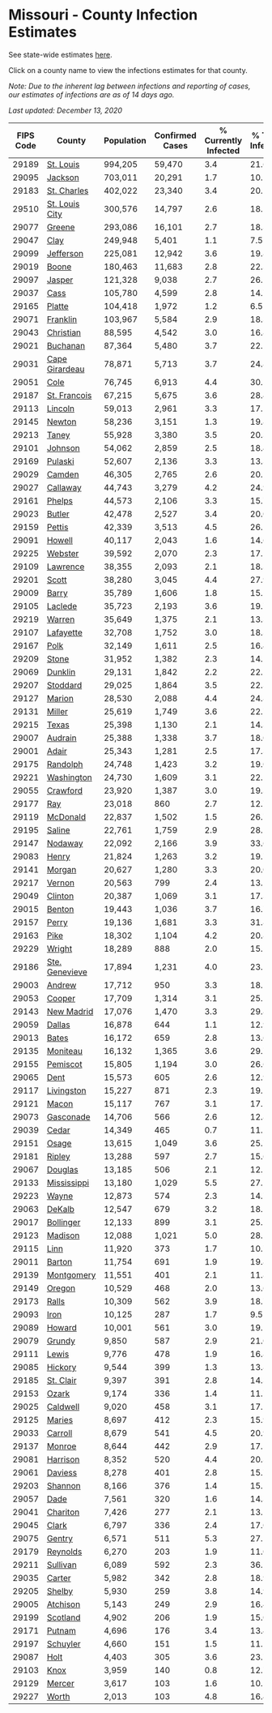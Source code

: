 # Missouri - County Infection Estimates

See state-wide estimates [here](/infections/us-mo).

Click on a county name to view the infections estimates for that county.

*Note: Due to the inherent lag between infections and reporting of cases, our estimates of infections are as of 14 days ago.*

*Last updated: December 13, 2020*

|   FIPS Code |                           County |   Population |   Confirmed Cases |   % Currently Infected |   % Total Infected |
|-------------|----------------------------------|--------------|-------------------|------------------------|--------------------|
|       29189 |           [St. Louis](st.-louis) |      994,205 |            59,470 |                    3.4 |               21.6 |
|       29095 |               [Jackson](jackson) |      703,011 |            20,291 |                    1.7 |               10.1 |
|       29183 |       [St. Charles](st.-charles) |      402,022 |            23,340 |                    3.4 |               20.1 |
|       29510 | [St. Louis City](st.-louis-city) |      300,576 |            14,797 |                    2.6 |               18.5 |
|       29077 |                 [Greene](greene) |      293,086 |            16,101 |                    2.7 |               18.3 |
|       29047 |                     [Clay](clay) |      249,948 |             5,401 |                    1.1 |                7.5 |
|       29099 |           [Jefferson](jefferson) |      225,081 |            12,942 |                    3.6 |               19.8 |
|       29019 |                   [Boone](boone) |      180,463 |            11,683 |                    2.8 |               22.3 |
|       29097 |                 [Jasper](jasper) |      121,328 |             9,038 |                    2.7 |               26.2 |
|       29037 |                     [Cass](cass) |      105,780 |             4,599 |                    2.8 |               14.7 |
|       29165 |                 [Platte](platte) |      104,418 |             1,972 |                    1.2 |                6.5 |
|       29071 |             [Franklin](franklin) |      103,967 |             5,584 |                    2.9 |               18.3 |
|       29043 |           [Christian](christian) |       88,595 |             4,542 |                    3.0 |               16.8 |
|       29021 |             [Buchanan](buchanan) |       87,364 |             5,480 |                    3.7 |               22.1 |
|       29031 | [Cape Girardeau](cape-girardeau) |       78,871 |             5,713 |                    3.7 |               24.8 |
|       29051 |                     [Cole](cole) |       76,745 |             6,913 |                    4.4 |               30.5 |
|       29187 |     [St. Francois](st.-francois) |       67,215 |             5,675 |                    3.6 |               28.4 |
|       29113 |               [Lincoln](lincoln) |       59,013 |             2,961 |                    3.3 |               17.1 |
|       29145 |                 [Newton](newton) |       58,236 |             3,151 |                    1.3 |               19.8 |
|       29213 |                   [Taney](taney) |       55,928 |             3,380 |                    3.5 |               20.3 |
|       29101 |               [Johnson](johnson) |       54,062 |             2,859 |                    2.5 |               18.4 |
|       29169 |               [Pulaski](pulaski) |       52,607 |             2,136 |                    3.3 |               13.3 |
|       29029 |                 [Camden](camden) |       46,305 |             2,765 |                    2.6 |               20.1 |
|       29027 |             [Callaway](callaway) |       44,743 |             3,279 |                    4.2 |               24.9 |
|       29161 |                 [Phelps](phelps) |       44,573 |             2,106 |                    3.3 |               15.7 |
|       29023 |                 [Butler](butler) |       42,478 |             2,527 |                    3.4 |               20.0 |
|       29159 |                 [Pettis](pettis) |       42,339 |             3,513 |                    4.5 |               26.2 |
|       29091 |                 [Howell](howell) |       40,117 |             2,043 |                    1.6 |               14.6 |
|       29225 |               [Webster](webster) |       39,592 |             2,070 |                    2.3 |               17.2 |
|       29109 |             [Lawrence](lawrence) |       38,355 |             2,093 |                    2.1 |               18.3 |
|       29201 |                   [Scott](scott) |       38,280 |             3,045 |                    4.4 |               27.9 |
|       29009 |                   [Barry](barry) |       35,789 |             1,606 |                    1.8 |               15.5 |
|       29105 |               [Laclede](laclede) |       35,723 |             2,193 |                    3.6 |               19.7 |
|       29219 |                 [Warren](warren) |       35,649 |             1,375 |                    2.1 |               13.3 |
|       29107 |           [Lafayette](lafayette) |       32,708 |             1,752 |                    3.0 |               18.3 |
|       29167 |                     [Polk](polk) |       32,149 |             1,611 |                    2.5 |               16.4 |
|       29209 |                   [Stone](stone) |       31,952 |             1,382 |                    2.3 |               14.5 |
|       29069 |               [Dunklin](dunklin) |       29,131 |             1,842 |                    2.2 |               22.2 |
|       29207 |             [Stoddard](stoddard) |       29,025 |             1,864 |                    3.5 |               22.3 |
|       29127 |                 [Marion](marion) |       28,530 |             2,088 |                    4.4 |               24.8 |
|       29131 |                 [Miller](miller) |       25,619 |             1,749 |                    3.6 |               22.7 |
|       29215 |                   [Texas](texas) |       25,398 |             1,130 |                    2.1 |               14.3 |
|       29007 |               [Audrain](audrain) |       25,388 |             1,338 |                    3.7 |               18.0 |
|       29001 |                   [Adair](adair) |       25,343 |             1,281 |                    2.5 |               17.3 |
|       29175 |             [Randolph](randolph) |       24,748 |             1,423 |                    3.2 |               19.0 |
|       29221 |         [Washington](washington) |       24,730 |             1,609 |                    3.1 |               22.1 |
|       29055 |             [Crawford](crawford) |       23,920 |             1,387 |                    3.0 |               19.3 |
|       29177 |                       [Ray](ray) |       23,018 |               860 |                    2.7 |               12.7 |
|       29119 |             [McDonald](mcdonald) |       22,837 |             1,502 |                    1.5 |               26.7 |
|       29195 |                 [Saline](saline) |       22,761 |             1,759 |                    2.9 |               28.1 |
|       29147 |               [Nodaway](nodaway) |       22,092 |             2,166 |                    3.9 |               33.6 |
|       29083 |                   [Henry](henry) |       21,824 |             1,263 |                    3.2 |               19.7 |
|       29141 |                 [Morgan](morgan) |       20,627 |             1,280 |                    3.3 |               20.0 |
|       29217 |                 [Vernon](vernon) |       20,563 |               799 |                    2.4 |               13.2 |
|       29049 |               [Clinton](clinton) |       20,387 |             1,069 |                    3.1 |               17.3 |
|       29015 |                 [Benton](benton) |       19,443 |             1,036 |                    3.7 |               16.7 |
|       29157 |                   [Perry](perry) |       19,136 |             1,681 |                    3.3 |               31.8 |
|       29163 |                     [Pike](pike) |       18,302 |             1,104 |                    4.2 |               20.8 |
|       29229 |                 [Wright](wright) |       18,289 |               888 |                    2.0 |               15.5 |
|       29186 | [Ste. Genevieve](ste.-genevieve) |       17,894 |             1,231 |                    4.0 |               23.5 |
|       29003 |                 [Andrew](andrew) |       17,712 |               950 |                    3.3 |               18.1 |
|       29053 |                 [Cooper](cooper) |       17,709 |             1,314 |                    3.1 |               25.2 |
|       29143 |         [New Madrid](new-madrid) |       17,076 |             1,470 |                    3.3 |               29.8 |
|       29059 |                 [Dallas](dallas) |       16,878 |               644 |                    1.1 |               12.9 |
|       29013 |                   [Bates](bates) |       16,172 |               659 |                    2.8 |               13.6 |
|       29135 |             [Moniteau](moniteau) |       16,132 |             1,365 |                    3.6 |               29.7 |
|       29155 |             [Pemiscot](pemiscot) |       15,805 |             1,194 |                    3.0 |               26.6 |
|       29065 |                     [Dent](dent) |       15,573 |               605 |                    2.6 |               12.9 |
|       29117 |         [Livingston](livingston) |       15,227 |               871 |                    2.3 |               19.2 |
|       29121 |                   [Macon](macon) |       15,117 |               767 |                    3.1 |               17.5 |
|       29073 |           [Gasconade](gasconade) |       14,706 |               566 |                    2.6 |               12.8 |
|       29039 |                   [Cedar](cedar) |       14,349 |               465 |                    0.7 |               11.2 |
|       29151 |                   [Osage](osage) |       13,615 |             1,049 |                    3.6 |               25.7 |
|       29181 |                 [Ripley](ripley) |       13,288 |               597 |                    2.7 |               15.6 |
|       29067 |               [Douglas](douglas) |       13,185 |               506 |                    2.1 |               12.5 |
|       29133 |       [Mississippi](mississippi) |       13,180 |             1,029 |                    5.5 |               27.2 |
|       29223 |                   [Wayne](wayne) |       12,873 |               574 |                    2.3 |               14.7 |
|       29063 |                 [DeKalb](dekalb) |       12,547 |               679 |                    3.2 |               18.1 |
|       29017 |           [Bollinger](bollinger) |       12,133 |               899 |                    3.1 |               25.1 |
|       29123 |               [Madison](madison) |       12,088 |             1,021 |                    5.0 |               28.2 |
|       29115 |                     [Linn](linn) |       11,920 |               373 |                    1.7 |               10.7 |
|       29011 |                 [Barton](barton) |       11,754 |               691 |                    1.9 |               19.8 |
|       29139 |         [Montgomery](montgomery) |       11,551 |               401 |                    2.1 |               11.8 |
|       29149 |                 [Oregon](oregon) |       10,529 |               468 |                    2.0 |               13.6 |
|       29173 |                   [Ralls](ralls) |       10,309 |               562 |                    3.9 |               18.7 |
|       29093 |                     [Iron](iron) |       10,125 |               287 |                    1.7 |                9.5 |
|       29089 |                 [Howard](howard) |       10,001 |               561 |                    3.0 |               19.1 |
|       29079 |                 [Grundy](grundy) |        9,850 |               587 |                    2.9 |               21.0 |
|       29111 |                   [Lewis](lewis) |        9,776 |               478 |                    1.9 |               16.8 |
|       29085 |               [Hickory](hickory) |        9,544 |               399 |                    1.3 |               13.8 |
|       29185 |           [St. Clair](st.-clair) |        9,397 |               391 |                    2.8 |               14.3 |
|       29153 |                   [Ozark](ozark) |        9,174 |               336 |                    1.4 |               11.7 |
|       29025 |             [Caldwell](caldwell) |        9,020 |               458 |                    3.1 |               17.2 |
|       29125 |                 [Maries](maries) |        8,697 |               412 |                    2.3 |               15.9 |
|       29033 |               [Carroll](carroll) |        8,679 |               541 |                    4.5 |               20.9 |
|       29137 |                 [Monroe](monroe) |        8,644 |               442 |                    2.9 |               17.5 |
|       29081 |             [Harrison](harrison) |        8,352 |               520 |                    4.4 |               20.3 |
|       29061 |               [Daviess](daviess) |        8,278 |               401 |                    2.8 |               15.7 |
|       29203 |               [Shannon](shannon) |        8,166 |               376 |                    1.4 |               15.5 |
|       29057 |                     [Dade](dade) |        7,561 |               320 |                    1.6 |               14.3 |
|       29041 |             [Chariton](chariton) |        7,426 |               277 |                    2.1 |               13.2 |
|       29045 |                   [Clark](clark) |        6,797 |               336 |                    2.4 |               17.0 |
|       29075 |                 [Gentry](gentry) |        6,571 |               511 |                    5.3 |               27.2 |
|       29179 |             [Reynolds](reynolds) |        6,270 |               203 |                    1.9 |               11.0 |
|       29211 |             [Sullivan](sullivan) |        6,089 |               592 |                    2.3 |               36.1 |
|       29035 |                 [Carter](carter) |        5,982 |               342 |                    2.8 |               18.9 |
|       29205 |                 [Shelby](shelby) |        5,930 |               259 |                    3.8 |               14.9 |
|       29005 |             [Atchison](atchison) |        5,143 |               249 |                    2.9 |               16.4 |
|       29199 |             [Scotland](scotland) |        4,902 |               206 |                    1.9 |               15.0 |
|       29171 |                 [Putnam](putnam) |        4,696 |               176 |                    3.4 |               13.4 |
|       29197 |             [Schuyler](schuyler) |        4,660 |               151 |                    1.5 |               11.2 |
|       29087 |                     [Holt](holt) |        4,403 |               305 |                    3.6 |               23.7 |
|       29103 |                     [Knox](knox) |        3,959 |               140 |                    0.8 |               12.7 |
|       29129 |                 [Mercer](mercer) |        3,617 |               103 |                    1.6 |               10.5 |
|       29227 |                   [Worth](worth) |        2,013 |               103 |                    4.8 |               16.4 |